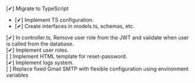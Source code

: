[✔] Migrate to TypeScript  
- [✔] Implement TS configuration.  
- [✔] Create interfaces in models.ts, schemas, etc.  

[✔] In controller.ts, Remove user role from the JWT and validate when user is called from the database.  
[✔] Implement user roles.  
[ ] Implement HTML template for reset-password.  
[✔] Implement logs system.  
[ ] Replace fixed Gmail SMTP with flexible configuration using environment variables 
